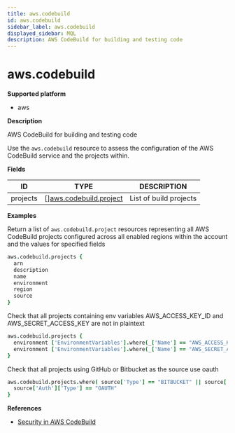 ```yaml
---
title: aws.codebuild
id: aws.codebuild
sidebar_label: aws.codebuild
displayed_sidebar: MQL
description: AWS CodeBuild for building and testing code
---
```


# aws.codebuild

**Supported platform**

- aws

**Description**

AWS CodeBuild for building and testing code

Use the `aws.codebuild` resource to assess the configuration of the AWS CodeBuild service and the projects within.

**Fields**

| ID       | TYPE                                                        | DESCRIPTION            |
| -------- | ----------------------------------------------------------- | ---------------------- |
| projects | &#91;&#93;[aws.codebuild.project](aws.codebuild.project.md) | List of build projects |

**Examples**

Return a list of `aws.codebuild.project` resources representing all AWS CodeBuild projects configured across all enabled regions within the account and the values for specified fields

```coffee
aws.codebuild.projects {
  arn
  description
  name
  environment
  region
  source
}
```

Check that all projects containing env variables AWS_ACCESS_KEY_ID and AWS_SECRET_ACCESS_KEY are not in plaintext

```coffee
aws.codebuild.projects {
  environment ['EnvironmentVariables'].where(_['Name'] == "AWS_ACCESS_KEY_ID") { _['Type'] != "PLAINTEXT"}
  environment ['EnvironmentVariables'].where(_['Name'] == "AWS_SECRET_ACCESS_KEY") { _['Type'] != "PLAINTEXT"}
}
```

Check that all projects using GitHub or Bitbucket as the source use oauth

```coffee
aws.codebuild.projects.where( source['Type'] == "BITBUCKET" || source['Type'] == "GITHUB" ) {
  source['Auth']['Type'] == "OAUTH"
}
```

**References**

- [Security in AWS CodeBuild](https://docs.aws.amazon.com/codebuild/latest/userguide/security.html)
